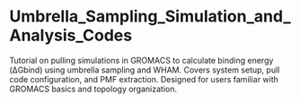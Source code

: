 # Umbrella_Sampling_Simulation_and_Analysis_Codes
Tutorial on pulling simulations in GROMACS to calculate binding energy (ΔGbind) using umbrella sampling and WHAM. Covers system setup, pull code configuration, and PMF extraction. Designed for users familiar with GROMACS basics and topology organization.

